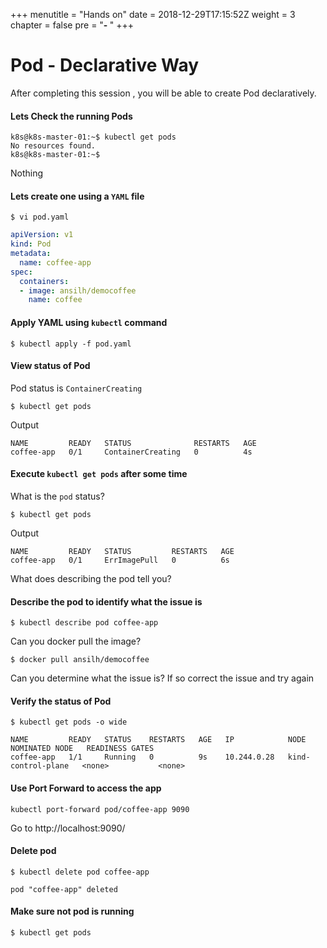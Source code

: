+++
menutitle = "Hands on"
date = 2018-12-29T17:15:52Z
weight = 3
chapter = false
pre = "<b>- </b>"
+++

# Pod - Declarative Way

After completing this session , you will be able to create Pod declaratively.

#### Lets Check the running Pods

```shell
k8s@k8s-master-01:~$ kubectl get pods
No resources found.
k8s@k8s-master-01:~$
```
Nothing <i class="fa fa-frown"></i>

#### Lets create one using a `YAML` file

```shell
$ vi pod.yaml
```

```yaml
apiVersion: v1
kind: Pod
metadata:
  name: coffee-app
spec:
  containers:
  - image: ansilh/democoffee
    name: coffee
```

#### Apply YAML using `kubectl` command

```shell
$ kubectl apply -f pod.yaml
```

#### View status of Pod

Pod status is `ContainerCreating`
```shell
$ kubectl get pods
```
Output
```console
NAME         READY   STATUS              RESTARTS   AGE
coffee-app   0/1     ContainerCreating   0          4s
```

#### Execute `kubectl get pods` after some time
What is the `pod` status?

```shell
$ kubectl get pods
```
Output
```console
NAME         READY   STATUS         RESTARTS   AGE
coffee-app   0/1     ErrImagePull   0          6s
```

What does describing the pod tell you?

#### Describe the pod to identify what the issue is
```shell
$ kubectl describe pod coffee-app
```
Can you docker pull the image?
```shell
$ docker pull ansilh/democoffee
```

Can you determine what the issue is?
If so correct the issue and try again

#### Verify the status of Pod
```shell
$ kubectl get pods -o wide
```

```console
NAME         READY   STATUS    RESTARTS   AGE   IP            NODE                 NOMINATED NODE   READINESS GATES
coffee-app   1/1     Running   0          9s    10.244.0.28   kind-control-plane   <none>           <none>
```

#### Use Port Forward to access the app

```shell
kubectl port-forward pod/coffee-app 9090
```

Go to http://localhost:9090/ 


#### Delete pod
```shell
$ kubectl delete pod coffee-app
```

```console
pod "coffee-app" deleted
```

#### Make sure not pod is running 
```shell
$ kubectl get pods
```

